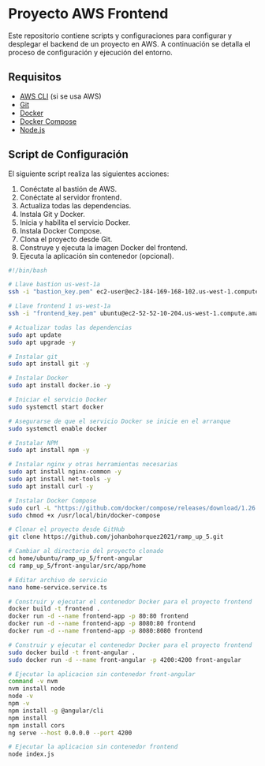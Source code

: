 # Proyecto AWS Frontend

Este repositorio contiene scripts y configuraciones para configurar y desplegar el backend de un proyecto en AWS. A continuación se detalla el proceso de configuración y ejecución del entorno.

## Requisitos

- [AWS CLI](https://docs.aws.amazon.com/cli/latest/userguide/cli-configure-quickstart.html) (si se usa AWS)
- [Git](https://git-scm.com/book/en/v2/Getting-Started-Installing-Git)
- [Docker](https://docs.docker.com/get-docker/)
- [Docker Compose](https://docs.docker.com/compose/install/)
- [Node.js](https://nodejs.org/)

## Script de Configuración

El siguiente script realiza las siguientes acciones:

1. Conéctate al bastión de AWS.
2. Conéctate al servidor frontend.
3. Actualiza todas las dependencias.
4. Instala Git y Docker.
5. Inicia y habilita el servicio Docker.
6. Instala Docker Compose.
7. Clona el proyecto desde Git.
8. Construye y ejecuta la imagen Docker del frontend.
9. Ejecuta la aplicación sin contenedor (opcional).

```bash
#!/bin/bash

# Llave bastion us-west-1a
ssh -i "bastion_key.pem" ec2-user@ec2-184-169-168-102.us-west-1.compute.amazonaws.com

# Llave frontend 1 us-west-1a
ssh -i "frontend_key.pem" ubuntu@ec2-52-52-10-204.us-west-1.compute.amazonaws.com

# Actualizar todas las dependencias
sudo apt update
sudo apt upgrade -y

# Instalar git
sudo apt install git -y

# Instalar Docker
sudo apt install docker.io -y

# Iniciar el servicio Docker
sudo systemctl start docker

# Asegurarse de que el servicio Docker se inicie en el arranque
sudo systemctl enable docker

# Instalar NPM
sudo apt install npm -y

# Instalar nginx y otras herramientas necesarias
sudo apt install nginx-common -y
sudo apt install net-tools -y
sudo apt install curl -y

# Instalar Docker Compose
sudo curl -L "https://github.com/docker/compose/releases/download/1.26.0/docker-compose-$(uname -s)-$(uname -m)" -o /usr/local/bin/docker-compose
sudo chmod +x /usr/local/bin/docker-compose

# Clonar el proyecto desde GitHub
git clone https://github.com/johanbohorquez2021/ramp_up_5.git

# Cambiar al directorio del proyecto clonado
cd home/ubuntu/ramp_up_5/front-angular
cd ramp_up_5/front-angular/src/app/home

# Editar archivo de servicio
nano home-service.service.ts

# Construir y ejecutar el contenedor Docker para el proyecto frontend
docker build -t frontend .
docker run -d --name frontend-app -p 80:80 frontend
docker run -d --name frontend-app -p 8080:80 frontend
docker run -d --name frontend-app -p 8080:8080 frontend

# Construir y ejecutar el contenedor Docker para el proyecto frontend
sudo docker build -t front-angular .
sudo docker run -d --name front-angular -p 4200:4200 front-angular

# Ejecutar la aplicacion sin contenedor front-angular
command -v nvm
nvm install node
node -v
npm -v
npm install -g @angular/cli
npm install
npm install cors
ng serve --host 0.0.0.0 --port 4200

# Ejecutar la aplicacion sin contenedor frontend
node index.js

